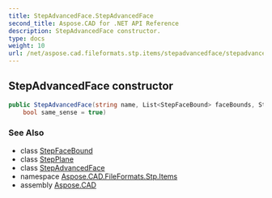 ```yaml
---
title: StepAdvancedFace.StepAdvancedFace
second_title: Aspose.CAD for .NET API Reference
description: StepAdvancedFace constructor. 
type: docs
weight: 10
url: /net/aspose.cad.fileformats.stp.items/stepadvancedface/stepadvancedface/
---
```

## StepAdvancedFace constructor

```csharp
public StepAdvancedFace(string name, List<StepFaceBound> faceBounds, StepPlane plane, 
    bool same_sense = true)
```

### See Also

* class [StepFaceBound](../../stepfacebound/)
* class [StepPlane](../../stepplane/)
* class [StepAdvancedFace](../)
* namespace [Aspose.CAD.FileFormats.Stp.Items](../../stepadvancedface/)
* assembly [Aspose.CAD](../../../)


